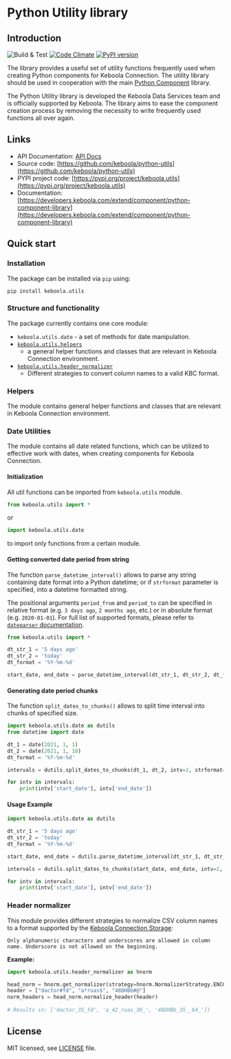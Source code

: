# Python Utility library

## Introduction

![Build & Test](https://github.com/keboola/python-utils/workflows/Build%20&%20Test/badge.svg?branch=main)
[![Code Climate](https://codeclimate.com/github/keboola/python-utils/badges/gpa.svg)](https://codeclimate.com/github/keboola/python-utils)
[![PyPI version](https://badge.fury.io/py/keboola.utils.svg)](https://badge.fury.io/py/keboola.utils)

The library provides a useful set of utility functions frequently used when creating Python components for Keboola Connection. The utility library should be used in cooperation with the main [Python Component](https://github.com/keboola/python-component) library.

The Python Utility library is developed the Keboola Data Services team and is officially supported by Keboola. The library aims to ease the component creation process by removing the necessity to write frequently used functions all over again.

## Links

- API Documentation: [API Docs](https://htmlpreview.github.io/?https://raw.githubusercontent.com/keboola/python-utils/main/docs/api-html/utils/date.html)
- Source code: [https://github.com/keboola/python-utils](https://github.com/keboola/python-utils)
- PYPI project code: [https://pypi.org/project/keboola.utils](https://pypi.org/project/keboola.utils)
- Documentation: [https://developers.keboola.com/extend/component/python-component-library](https://developers.keboola.com/extend/component/python-component-library)

## Quick start

### Installation

The package can be installed via `pip` using:

```
pip install keboola.utils
```

### Structure and functionality

The package currently contains one core module:

- `keboola.utils.date` - a set of methods for date manipulation.
- [`keboola.utils.helpers`](https://htmlpreview.github.io/?https://raw.githubusercontent.com/keboola/python-utils/main/docs/api-html/utils/helpers.html)  
  - a general helper functions and classes that are relevant in Keboola Connection environment.
- [`keboola.utils.header_normalizer`](https://htmlpreview.github.io/?https://raw.githubusercontent.com/keboola/python-utils/main/docs/api-html/utils/header_normalizer.html) 
  - Different strategies to convert column names to a valid KBC format.

### Helpers

The module contains general helper functions and classes that are relevant in Keboola Connection environment.

### Date Utilities

The module contains all date related functions, which can be utilized to effective work with dates, when creating components for Keboola Connection.

#### Initialization

All util functions can be imported from `keboola.utils` module.

```python
from keboola.utils import *
```

or 

```python
import keboola.utils.date
```

to import only functions from a certain module.

#### Getting converted date period from string

The function `parse_datetime_interval()` allows to parse any string containing date format into a Python datetime; or if `strformat` parameter is specified, into a datetime formatted string.

The positional arguments `period_from` and `period_to` can be specified in relative format (e.g. `3 days ago`, `2 months ago`, etc.) or in absolute format (e.g. `2020-01-01`). For full list of supported formats, please refer to [`dateparser` documentation](https://dateparser.readthedocs.io/en/latest/introduction.html#features).

```python
from keboola.utils import *

dt_str_1 = '5 days ago'
dt_str_2 = 'today'
dt_format = '%Y-%m-%d'

start_date, end_date = parse_datetime_interval(dt_str_1, dt_str_2, dt_format)
```

#### Generating date period chunks

The function `split_dates_to_chunks()` allows to split time interval into chunks of specified size.

```python
import keboola.utils.date as dutils
from datetime import date

dt_1 = date(2021, 1, 1)
dt_2 = date(2021, 1, 10)
dt_format = '%Y-%m-%d'

intervals = dutils.split_dates_to_chunks(dt_1, dt_2, intv=2, strformat=dt_format)

for intv in intervals:
    print(intv['start_date'], intv['end_date'])
```

#### Usage Example

```python
import keboola.utils.date as dutils

dt_str_1 = '5 days ago'
dt_str_2 = 'today'
dt_format = '%Y-%m-%d'

start_date, end_date = dutils.parse_datetime_interval(dt_str_1, dt_str_2)

intervals = dutils.split_dates_to_chunks(start_date, end_date, intv=2, strformat=dt_format)

for intv in intervals:
    print(intv['start_date'], intv['end_date'])
```


### Header normalizer

This module provides different strategies to normalize CSV column names
to a format supported by the [Keboola Connection Storage](https://help.keboola.com/):

`Only alphanumeric characters and underscores are allowed in column name.
Underscore is not allowed on the beginning.`


**Example:**

```python
import keboola.utils.header_normalizer as hnorm

head_norm = hnorm.get_normalizer(strategy=hnorm.NormalizerStrategy.ENCODER, char_encoder="unicode")
header = ["dactor#fd", "a*ruas$", "48DHBb#@"]
norm_headers = head_norm.normalize_header(header)
        
# Results in: ['dactor_35_fd', 'a_42_ruas_36_', '48DHBb_35__64_'])

```

## License

MIT licensed, see [LICENSE](./LICENSE) file.
